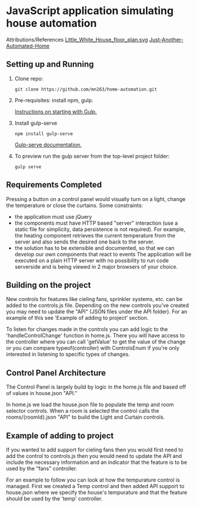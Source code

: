 # JavaScript application simulating house automation

Attributions/References
[Little_White_House_floor_plan.svg](https://en.m.wikipedia.org/wiki/File:Little_White_House_floor_plan.svg)
[Just-Another-Automated-Home](https://github.com/marybeshaw/Just-Another-Automated-Home)

## Setting up and Running

1.  Clone repo: 

        git clone https://github.com/mn263/home-automation.git


2.  Pre-requisites: install npm, gulp. 

    [Instructions on starting with Gulp.](https://gulpjs.org/getting-started.html)


3.  Install gulp-serve

        npm install gulp-serve

    [Gulp-serve documentation.](https://www.npmjs.com/package/gulp-serve)


4.  To preview run the gulp server from the top-level project folder:

        gulp serve


## Requirements Completed

Pressing a button on a control panel would visually turn on a light, change the
temperature or close the curtains. Some constraints:
- the application must use jQuery
- the components must have HTTP based "server" interaction (use a static file
for simplicity, data persistence is not required). For example, the heating component
retrieves the current temperature from the server and also sends the desired one
back to the server.
- the solution has to be extensible and documented, so that we can
develop our own components that react to events
The application will be executed on a plain HTTP server with no possibility to run
code serverside and is being viewed in 2 major browsers of your choice.


## Building on the project

New controls for features like cieling fans, sprinkler systems, etc. can be added to the controls.js file.
Depending on the new controls you've created you may need to update the "API" (JSON files under the API folder). For an example of this see 'Example of adding to project' section.

To listen for changes made in the controls you can add logic to the 'handleControlChange' function in home.js.
There you will have access to the controller where you can call 'getValue' to get the value of the change or you can compare typeof(controller) with ControlsEnum if you're only interested in listening to specific types of changes.

## Control Panel Architecture

The Control Panel is largely build by logic in the home.js file and based off of values in house.json "API."

In home.js we load the house.json file to populate the temp and room selector controls. 
When a room is selected the control calls the rooms/{roomId}.json "API" to build the Light and Curtain controls.


## Example of adding to project
If you wanted to add support for cieling fans then you would first need to add the control to controls.js then you would need to update the API and include the necessary information and an indicator that the feature is to be used by the "fans" controller.

For an example to follow you can look at how the tempurature control is managed. First we created a Temp control and then added API support to house.json where we specify the house's tempurature and that the feature should be used by the 'temp' controller.